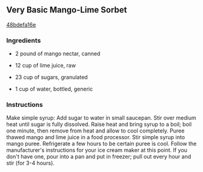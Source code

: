 ## Very Basic Mango-Lime Sorbet

[48bdefa16e](http://www.food.com/recipe/very-basic-mango-lime-sorbet-224706)

### Ingredients

 - 2 pound of mango nectar, canned

 - 12 cup of lime juice, raw

 - 23 cup of sugars, granulated

 - 1 cup of water, bottled, generic

### Instructions

Make simple syrup: Add sugar to water in small saucepan. Stir over medium heat until sugar is fully dissolved. Raise heat and bring syrup to a boil; boil one minute, then remove from heat and allow to cool completely. Puree thawed mango and lime juice in a food processor. Stir simple syrup into mango puree. Refrigerate a few hours to be certain puree is cool. Follow the manufacturer's instructions for your ice cream maker at this point. If you don't have one, pour into a pan and put in freezer; pull out every hour and stir (for 3-4 hours).